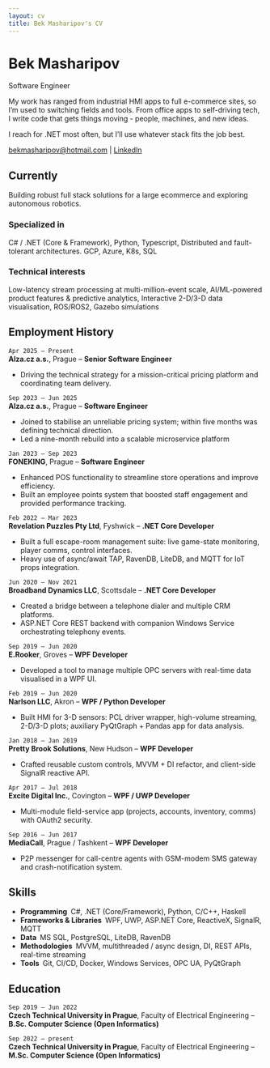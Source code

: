 ```yaml
---
layout: cv
title: Bek Masharipov's CV
---
```


# Bek Masharipov
Software Engineer

My work has ranged from industrial HMI apps to full e-commerce sites, so I’m used to switching fields and tools. From office apps to self-driving tech, I write code that gets things moving - people, machines, and new ideas.

I reach for .NET most often, but I’ll use whatever stack fits the job best.
<div id="webaddress">
  <a href="mailto:bekmasharipov@hotmail.com">bekmasharipov@hotmail.com</a> |
  <a href="https://www.linkedin.com/in/bek-masharipov-286a59111/">LinkedIn</a>
</div>

## Currently

Building robust full stack solutions for a large ecommerce and exploring autonomous robotics.


### Specialized in

C# / .NET (Core & Framework), Python, Typescript, Distributed and fault-tolerant architectures.
GCP, Azure, K8s, SQL

### Technical interests

Low-latency stream processing at multi-million-event scale, AI/ML-powered product features & predictive analytics,
Interactive 2-D/3-D data visualisation, ROS/ROS2, Gazebo simulations

## Employment History

`Apr 2025 – Present`  
__Alza.cz a.s.__, Prague – **Senior Software Engineer**  
- Driving the technical strategy for a mission-critical pricing platform and coordinating team delivery.

`Sep 2023 – Jun 2025`  
__Alza.cz a.s.__, Prague – **Software Engineer**  
- Joined to stabilise an unreliable pricing system; within five months was defining technical direction.  
- Led a nine-month rebuild into a scalable microservice platform

`Jan 2023 – Sep 2023`  
__FONEKING__, Prague – **Software Engineer**  
- Enhanced POS functionality to streamline store operations and improve efficiency.  
- Built an employee points system that boosted staff engagement and provided performance tracking.

`Feb 2022 – Mar 2023`  
__Revelation Puzzles Pty Ltd__, Fyshwick – **.NET Core Developer**  
- Built a full escape-room management suite: live game-state monitoring, player comms, control interfaces.  
- Heavy use of async/await TAP, RavenDB, LiteDB, and MQTT for IoT props integration.  

`Jun 2020 – Nov 2021`  
__Broadband Dynamics LLC__, Scottsdale – **.NET Core Developer**  
- Created a bridge between a telephone dialer and multiple CRM platforms.  
- ASP.NET Core REST backend with companion Windows Service orchestrating telephony events.  

`Sep 2019 – Jun 2020`  
__E.Rooker__, Groves – **WPF Developer**  
- Developed a tool to manage multiple OPC servers with real-time data visualised in a WPF UI.  

`Feb 2019 – Jun 2020`  
__Narlson LLC__, Akron – **WPF / Python Developer**  
- Built HMI for 3-D sensors: PCL driver wrapper, high-volume streaming, 2-D/3-D plots; auxiliary PyQtGraph + Pandas app for data analysis.  

`Jan 2018 – Jan 2019`  
__Pretty Brook Solutions__, New Hudson – **WPF Developer**  
- Crafted reusable custom controls, MVVM + DI refactor, and client-side SignalR reactive API.  

`Apr 2017 – Jul 2018`  
__Excite Digital Inc.__, Covington – **WPF / UWP Developer**  
- Multi-module field-service app (projects, accounts, inventory, comms) with OAuth2 security.  

`Sep 2016 – Jun 2017`  
__MediaCall__, Prague / Tashkent – **WPF Developer**  
- P2P messenger for call-centre agents with GSM-modem SMS gateway and crash-notification system.  



## Skills

- **Programming** C#, .NET (Core/Framework), Python, C/C++, Haskell  
- **Frameworks & Libraries** WPF, UWP, ASP.NET Core, ReactiveX, SignalR, MQTT  
- **Data** MS SQL, PostgreSQL, LiteDB, RavenDB  
- **Methodologies** MVVM, multithreaded / async design, DI, REST APIs, real-time streaming  
- **Tools** Git, CI/CD, Docker, Windows Services, OPC UA, PyQtGraph



## Education

`Sep 2019 – Jun 2022`  
__Czech Technical University in Prague__, Faculty of Electrical Engineering – **B.Sc. Computer Science (Open Informatics)**  

`Sep 2022 – present`  
__Czech Technical University in Prague__, Faculty of Electrical Engineering – **M.Sc. Computer Science (Open Informatics)**


